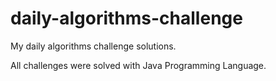 # daily-algorithms-challenge
 My daily algorithms challenge solutions.

All challenges were solved with Java Programming Language.
